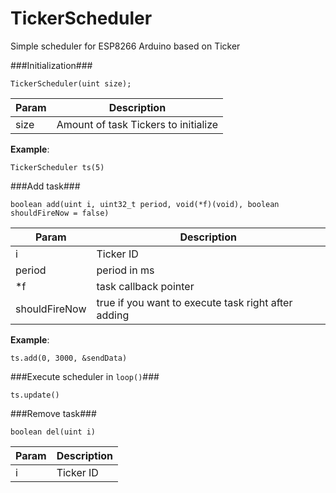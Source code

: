 # TickerScheduler
Simple scheduler for ESP8266 Arduino based on Ticker

###Initialization###

```TickerScheduler(uint size); ```

| Param | Description | 
| --- | --- |
|  size  |  Amount of task Tickers to initialize  |

**Example**: 

```TickerScheduler ts(5)```


###Add task###

```boolean add(uint i, uint32_t period, void(*f)(void), boolean shouldFireNow = false)```

| Param | Description | 
| --- | --- |
|  i  |  Ticker ID  |
| period  | period in ms  |
| *f | task callback pointer |
| shouldFireNow|  true if you want to execute task right after adding |

**Example**:

```ts.add(0, 3000, &sendData)```

###Execute scheduler in ```loop()```###

``` ts.update() ```

###Remove task###

```boolean del(uint i)```

| Param | Description | 
| --- | --- |
|  i  |  Ticker ID  |
